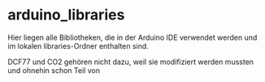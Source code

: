 # arduino_libraries

Hier liegen alle Bibliotheken, die in der Arduino IDE verwendet werden und im lokalen libraries-Ordner enthalten sind. 

DCF77 und CO2 gehören nicht dazu, weil sie modifiziert werden mussten und ohnehin schon Teil von 